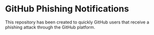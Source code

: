 # GitHub Phishing Notifications 
This repository has been created to quickly GitHub users that receive a phishing attack through the GitHub platform. 
